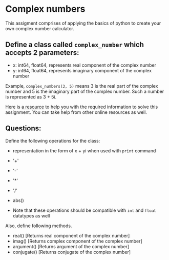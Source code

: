 # Complex numbers
This assigment comprises of applying the basics of python to create your own complex number calculator.

## Define a class called `complex_number` which accepts 2 parameters:

* x: int64, float64, represents real component of the complex number
* y: int64, float64, represents imaginary component of the complex number

Example, `complex_numbers(3, 5)` means 3 is the real part of the complex number and 5 is the imaginary part of the complex number. Such a number is represented as 3 + 5i.

Here is [a resource](http://www.careerbless.com/aptitude/qa/complex_numbers_imp.php) to help you with the required information to solve this assignment. You can take help from other online resources as well.

## Questions:

Define the following operations for the class: 

* representation in the form of x + yi when used with `print` command
* '+'
* '-'
* '*'
* '/'
* abs()

* Note that these operations should be compatible with `int` and `float` datatypes as well

Also, define following methods.


* real() [Returns real component of the complex number]
* imag() [Returns complex component of the complex number]
* argument() [Returns argument of the complex number]
* conjugate() [Returns conjugate of the complex number]
 
